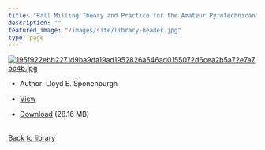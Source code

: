 ```yaml
---
title: "Ball Milling Theory and Practice for the Amateur Pyrotechnican"
description: ""
featured_image: "/images/site/library-header.jpg"
type: page
---
```


<a href="https://drive.google.com/file/d/1cJKSjXQ4EhsL0yY8NXvM3hi6UA6WVk9q/view" target="_blank">![195f922ebb2271d9ba9da19ad1952826a546ad0155072d6cea2b5a72e7a7bc4b.jpg](/images/library/195f922ebb2271d9ba9da19ad1952826a546ad0155072d6cea2b5a72e7a7bc4b.jpg)</a>
* Author: Lloyd E. Sponenburgh
* <a href="https://drive.google.com/file/d/1cJKSjXQ4EhsL0yY8NXvM3hi6UA6WVk9q/view" target="_blank">View</a>

* [Download](https://drive.google.com/uc?export=download&id=1cJKSjXQ4EhsL0yY8NXvM3hi6UA6WVk9q) (28.16 MB)

<br />[Back to library](/library/)

